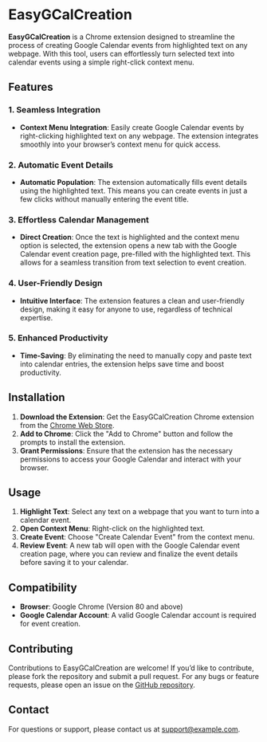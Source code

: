 # EasyGCalCreation

**EasyGCalCreation** is a Chrome extension designed to streamline the process of creating Google Calendar events from highlighted text on any webpage. With this tool, users can effortlessly turn selected text into calendar events using a simple right-click context menu.

## Features

### 1. Seamless Integration
- **Context Menu Integration**: Easily create Google Calendar events by right-clicking highlighted text on any webpage. The extension integrates smoothly into your browser’s context menu for quick access.

### 2. Automatic Event Details
- **Automatic Population**: The extension automatically fills event details using the highlighted text. This means you can create events in just a few clicks without manually entering the event title.

### 3. Effortless Calendar Management
- **Direct Creation**: Once the text is highlighted and the context menu option is selected, the extension opens a new tab with the Google Calendar event creation page, pre-filled with the highlighted text. This allows for a seamless transition from text selection to event creation.

### 4. User-Friendly Design
- **Intuitive Interface**: The extension features a clean and user-friendly design, making it easy for anyone to use, regardless of technical expertise.

### 5. Enhanced Productivity
- **Time-Saving**: By eliminating the need to manually copy and paste text into calendar entries, the extension helps save time and boost productivity.

## Installation

1. **Download the Extension**: Get the EasyGCalCreation Chrome extension from the [Chrome Web Store](https://chrome.google.com/webstore/).
2. **Add to Chrome**: Click the "Add to Chrome" button and follow the prompts to install the extension.
3. **Grant Permissions**: Ensure that the extension has the necessary permissions to access your Google Calendar and interact with your browser.

## Usage

1. **Highlight Text**: Select any text on a webpage that you want to turn into a calendar event.
2. **Open Context Menu**: Right-click on the highlighted text.
3. **Create Event**: Choose "Create Calendar Event" from the context menu.
4. **Review Event**: A new tab will open with the Google Calendar event creation page, where you can review and finalize the event details before saving it to your calendar.

## Compatibility

- **Browser**: Google Chrome (Version 80 and above)
- **Google Calendar Account**: A valid Google Calendar account is required for event creation.

## Contributing

Contributions to EasyGCalCreation are welcome! If you’d like to contribute, please fork the repository and submit a pull request. For any bugs or feature requests, please open an issue on the [GitHub repository](https://github.com/MattLaddy/EasyGCalCreation/issues).

## Contact

For questions or support, please contact us at [support@example.com](mailto:support@example.com).
